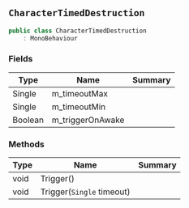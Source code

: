 ## `CharacterTimedDestruction`

```csharp
public class CharacterTimedDestruction
    : MonoBehaviour

```

### Fields

| Type | Name | Summary | 
| --- | --- | --- | 
| Single | m_timeoutMax |  | 
| Single | m_timeoutMin |  | 
| Boolean | m_triggerOnAwake |  | 


### Methods

| Type | Name | Summary | 
| --- | --- | --- | 
| void | Trigger() |  | 
| void | Trigger(`Single` timeout) |  | 


